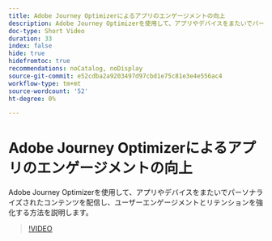 ```yaml
---
title: Adobe Journey Optimizerによるアプリのエンゲージメントの向上
description: Adobe Journey Optimizerを使用して、アプリやデバイスをまたいでパーソナライズされたコンテンツを配信し、ユーザーエンゲージメントとリテンションを強化する方法を説明します。
doc-type: Short Video
duration: 33
index: false
hide: true
hidefromtoc: true
recommendations: noCatalog, noDisplay
source-git-commit: e52cdba2a9203497d97cbd1e75c81e3e4e556ac4
workflow-type: tm+mt
source-wordcount: '52'
ht-degree: 0%

---
```



# Adobe Journey Optimizerによるアプリのエンゲージメントの向上

Adobe Journey Optimizerを使用して、アプリやデバイスをまたいでパーソナライズされたコンテンツを配信し、ユーザーエンゲージメントとリテンションを強化する方法を説明します。

<!-- 72_S603_3442534_32_boost-app-engagement-with-adobe-journey-optimizer -->
>[!VIDEO](https://video.tv.adobe.com/v/3460001/?learn=on&enablevpops=true&captions=jpn)
